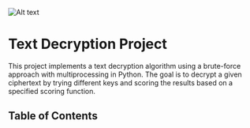 ![Alt text](https://miro.medium.com/v2/resize:fit:940/1*fzH3WrMSuBUVKH8306Yg-w.png)

# Text Decryption Project

This project implements a text decryption algorithm using a brute-force approach with multiprocessing in Python. The goal is to decrypt a given ciphertext by trying different keys and scoring the results based on a specified scoring function.

## Table of Contents
